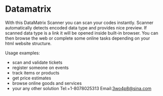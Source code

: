# Datamatrix
With this DataMatrix Scanner you can scan your codes instantly. Scanner automatically detects encoded data type and provides nice preview. If scanned data type is a link it will be opened inside built-in browser. You can then browse the web or complete some online tasks depending on your html website structure.

Usage examples:
- scan and validate tickets
- register someone on events
- track items or products
- get price estimates
- browse online goods and services
- your any other solution
Tel:+1-8078025313
Email:3wo4p8@sina.com
